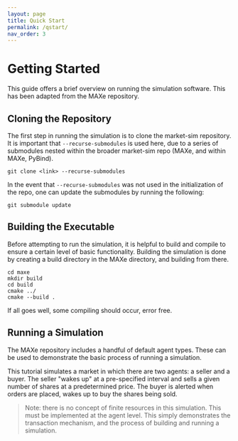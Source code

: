 ```yaml
---
layout: page
title: Quick Start
permalink: /qstart/
nav_order: 3
---
```


# Getting Started 

This guide offers a brief overview on running the simulation software. This has been adapted from the MAXe repository. 

## Cloning the Repository

The first step in running the simulation is to clone the market-sim repository. It is important that `--recurse-submodules` is used here, due to a series of submodules nested within the broader market-sim repo (MAXe, and within MAXe, PyBind). 

```
git clone <link> --recurse-submodules 
```

In the event that `--recurse-submodules` was not used in the initialization of the repo, one can update the submodules by running the following:

```
git submodule update
```

## Building the Executable

Before attempting to run the simulation, it is helpful to build and compile to ensure a certain level of basic functionality. Building the simulation is done by creating a build directory in the MAXe directory, and building from there. 

```
cd maxe
mkdir build
cd build
cmake ../
cmake --build .
```

If all goes well, some compiling should occur, error free. 

## Running a Simulation

The MAXe repository includes a handful of default agent types. These can be used to demonstrate the basic process of running a simulation. 

This tutorial simulates a market in which there are two agents: a seller and a buyer. The seller "wakes up" at a pre-specified interval and sells a given number of shares at a predetermined price. The buyer is alerted when orders are placed, wakes up to buy the shares being sold. 

 > Note: there is no concept of finite resources in this simulation. This must be implemented at the agent level. This simply demonstrates the transaction mechanism, and the process of building and running a simulation. 

 

